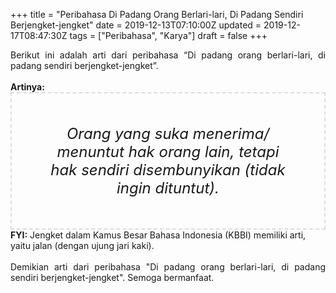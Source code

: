 +++
title = "Peribahasa Di Padang Orang Berlari-lari, Di Padang Sendiri Berjengket-jengket"
date = 2019-12-13T07:10:00Z
updated = 2019-12-17T08:47:30Z
tags = ["Peribahasa", "Karya"]
draft = false
+++

<div dir="ltr" style="text-align: left;" trbidi="on"><div style="text-align: justify;">Berikut ini adalah arti dari peribahasa “Di padang orang berlari-lari, di padang sendiri berjengket-jengket”.</div><br /><div style="text-align: justify;"><b>Artinya:</b></div><div style="border: 2px dashed #ddd; font-size: 24px; height: auto; margin: 0 auto; padding: 50px; text-align: center; width: auto;"><i>Orang yang suka menerima/ menuntut hak orang lain, tetapi hak sendiri disembunyikan (tidak ingin dituntut).</i></div><b>FYI:</b> Jengket dalam Kamus Besar Bahasa Indonesia (KBBI) memiliki arti, yaitu jalan (dengan ujung jari kaki).<br /><br /><div style="text-align: justify;">Demikian arti dari peribahasa "Di padang orang berlari-lari, di padang sendiri berjengket-jengket". Semoga bermanfaat.</div></div>
